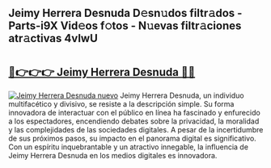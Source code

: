 ## Jeimy Herrera Desnuda D𝚎sn𝚞dos filtr𝚊dos - Parts-i9X Vid𝚎os f𝚘tos - N𝚞evas filtr𝚊ciones atr𝚊ctivas 4vIwU

# <h2><a href="http://mbe5cch.tromn.icu/?c=Jeimy+Herrera+Desnuda">🔗👉👉👉 Jeimy Herrera Desnuda 🔗🔗</a></h2>

[![Jeimy Herrera Desnuda nuevo](https://i.imgur.com/pEAQMta.gif)](http://mbe5cch.tromn.icu/?c=Jeimy+Herrera+Desnuda)
Jeimy Herrera Desnuda, un individuo multifacético y divisivo, se resiste a la descripción simple. Su forma innovadora de interactuar con el público en línea ha fascinado y enfurecido a los espectadores, encendiendo debates sobre la privacidad, la moralidad y las complejidades de las sociedades digitales. A pesar de la incertidumbre de sus próximos pasos, su impacto en el panorama digital es significativo. Con un espíritu inquebrantable y un atractivo innegable, la influencia de Jeimy Herrera Desnuda en los medios digitales es innovadora.
